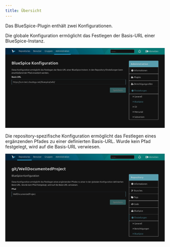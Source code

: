```yaml
---
title: Übersicht
---
```


Das BlueSpice-Plugin enthält zwei Konfigurationen.

Die globale Konfiguration ermöglicht das Festlegen der Basis-URL einer BlueSpice-Instanz.

![Globale Konfiguration](assets/globalConfiguration.png)

Die repository-spezifische Konfiguration ermöglicht das Festlegen eines ergänzenden Pfades zu einer definierten Basis-URL.
Wurde kein Pfad festgelegt, wird auf die Basis-URL verwiesen.

![Repository-spezifische Konfiguration](assets/repositoryConfiguration.png)
